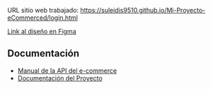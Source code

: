 URL sitio web trabajado: https://suleidis9510.github.io/Mi-Proyecto-eCommerced/login.html

[Link al diseño en Figma](https://www.figma.com/design/xij7dbrZVGA5GEzuRnzkSf/Untitled?t=R8iTChtKGkREwpNI-0)

## Documentación

- [Manual de la API del e-commerce](Manual%20de%20la%20API%20de%20e_Mercado.pdf)
- [Documentación del Proyecto](Letra%20del%20Proyecto.pdf)
